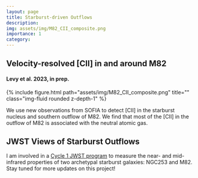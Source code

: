 ```yaml
---
layout: page
title: Starburst-driven Outflows
description:
img: assets/img/M82_CII_composite.png
importance: 1
category:
---
```



## Velocity-resolved [CII] in and around M82
#### Levy et al. 2023, in prep.

<div class="row">
    <div class="col-sm mt-3 mt-md-0">
        {% include figure.html path="assets/img/M82_CII_composite.png" title="" class="img-fluid rounded z-depth-1" %}
    </div>
</div>

We use new observations from SOFIA to detect [CII] in the starburst nucleus and southern outflow of M82. We find that most of the [CII] in the outflow of M82 is associated with the neutral atomic gas.

## JWST Views of Starburst Outflows

I am involved in a [Cycle 1 JWST program](https://www.stsci.edu/jwst/phase2-public/1701.pdf) to measure the near- and mid-infrared properties of two archetypal starburst galaxies: NGC253 and M82. Stay tuned for more updates on this project!